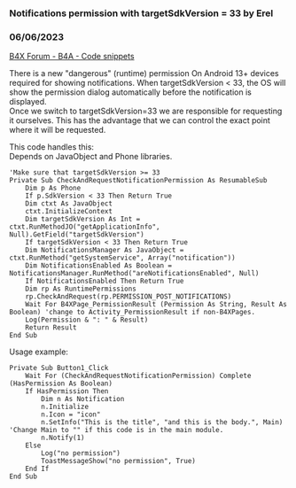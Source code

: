 ### Notifications permission with targetSdkVersion = 33 by Erel
### 06/06/2023
[B4X Forum - B4A - Code snippets](https://www.b4x.com/android/forum/threads/148233/)

There is a new "dangerous" (runtime) permission On Android 13+ devices required for showing notifications. When targetSdkVersion < 33, the OS will show the permission dialog automatically before the notification is displayed.  
Once we switch to targetSdkVersion=33 we are responsible for requesting it ourselves. This has the advantage that we can control the exact point where it will be requested.  
  
This code handles this:  
Depends on JavaObject and Phone libraries.  

```B4X
'Make sure that targetSdkVersion >= 33  
Private Sub CheckAndRequestNotificationPermission As ResumableSub  
    Dim p As Phone  
    If p.SdkVersion < 33 Then Return True  
    Dim ctxt As JavaObject  
    ctxt.InitializeContext  
    Dim targetSdkVersion As Int = ctxt.RunMethodJO("getApplicationInfo", Null).GetField("targetSdkVersion")  
    If targetSdkVersion < 33 Then Return True  
    Dim NotificationsManager As JavaObject = ctxt.RunMethod("getSystemService", Array("notification"))  
    Dim NotificationsEnabled As Boolean = NotificationsManager.RunMethod("areNotificationsEnabled", Null)  
    If NotificationsEnabled Then Return True  
    Dim rp As RuntimePermissions  
    rp.CheckAndRequest(rp.PERMISSION_POST_NOTIFICATIONS)  
    Wait For B4XPage_PermissionResult (Permission As String, Result As Boolean) 'change to Activity_PermissionResult if non-B4XPages.  
    Log(Permission & ": " & Result)  
    Return Result  
End Sub
```

  
  
Usage example:  

```B4X
Private Sub Button1_Click  
    Wait For (CheckAndRequestNotificationPermission) Complete (HasPermission As Boolean)  
    If HasPermission Then  
        Dim n As Notification  
        n.Initialize  
        n.Icon = "icon"  
        n.SetInfo("This is the title", "and this is the body.", Main) 'Change Main to "" if this code is in the main module.  
        n.Notify(1)  
    Else  
        Log("no permission")  
        ToastMessageShow("no permission", True)  
    End If  
End Sub
```
